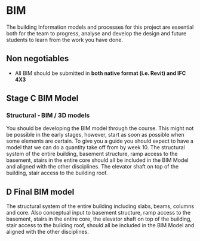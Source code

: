 # BIM
The building Information models and processes for this project are essential both for the team to progress, analyse and develop the design and future students to learn from the work you have done.  

## Non negotiables
* All BIM should be submitted in **both native format (i.e. Revit) and IFC 4X3**

## Stage C BIM Model

### Structural - BIM / 3D models 

You should be developing the BIM model through the course. This might not be possible in the early stages, however, start as soon as possible when some elements are certain. To give you a guide you should expect to have a model that we can do a quantity take off from by week 10. The structural system of the entire building, basement structure, ramp access to the basement, stairs in the entire core should all be included in the BIM Model and aligned with the other disciplines. The elevator shaft on top of the building, stair access to the building roof. 

## D Final BIM model

The structural system of the entire building including slabs, beams, columns and core. Also conceptual input to basement structure, ramp access to the basement, stairs in the entire core, the elevator shaft on top of the building, stair access to the building roof, should all be included in the BIM Model and aligned with the other disciplines.
